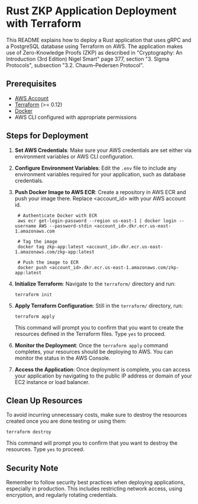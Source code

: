 # Rust ZKP Application Deployment with Terraform

This README explains how to deploy a Rust application that uses gRPC and a PostgreSQL database using Terraform on AWS. The application makes use of Zero-Knowledge Proofs (ZKP) as described in "Cryptography: An Introduction (3rd Edition) Nigel Smart" page 377, section "3. Sigma Protocols", subsection "3.2. Chaum–Pedersen Protocol".

## Prerequisites

- [AWS Account](https://aws.amazon.com/)
- [Terraform](https://www.terraform.io/downloads.html) (>= 0.12)
- [Docker](https://www.docker.com/products/docker-desktop)
- AWS CLI configured with appropriate permissions

## Steps for Deployment

1. **Set AWS Credentials**: Make sure your AWS credentials are set either via environment variables or AWS CLI configuration.

2. **Configure Environment Variables**: Edit the `.env` file to include any environment variables required for your application, such as database credentials.

3. **Push Docker Image to AWS ECR**: Create a repository in AWS ECR and push your image there. Replace <account_id> with your AWS account id.
   ```
    # Authenticate Docker with ECR
    aws ecr get-login-password --region us-east-1 | docker login --username AWS --password-stdin <account_id>.dkr.ecr.us-east-1.amazonaws.com

    # Tag the image
    docker tag zkp-app:latest <account_id>.dkr.ecr.us-east-1.amazonaws.com/zkp-app:latest

    # Push the image to ECR
    docker push <account_id>.dkr.ecr.us-east-1.amazonaws.com/zkp-app:latest
   ```

4. **Initialize Terraform**: Navigate to the `terraform/` directory and run:
   ```
   terraform init
   ```

5. **Apply Terraform Configuration**: Still in the `terraform/` directory, run:
   ```
   terraform apply
   ```
   This command will prompt you to confirm that you want to create the resources defined in the Terraform files. Type `yes` to proceed.

6. **Monitor the Deployment**: Once the `terraform apply` command completes, your resources should be deploying to AWS. You can monitor the status in the AWS Console.

7. **Access the Application**: Once deployment is complete, you can access your application by navigating to the public IP address or domain of your EC2 instance or load balancer.

## Clean Up Resources

To avoid incurring unnecessary costs, make sure to destroy the resources created once you are done testing or using them:

```
terraform destroy
```

This command will prompt you to confirm that you want to destroy the resources. Type `yes` to proceed.

## Security Note

Remember to follow security best practices when deploying applications, especially in production. This includes restricting network access, using encryption, and regularly rotating credentials.
